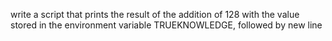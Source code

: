 write a script that prints the result of the addition of 128 with the value stored in the environment variable TRUEKNOWLEDGE, followed by new line

